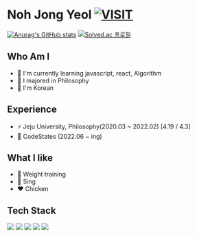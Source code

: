 # Noh Jong Yeol [![VISIT](https://hits.seeyoufarm.com/api/count/incr/badge.svg?url=https%3A%2F%2Fgithub.com%2FExist95&count_bg=%2379C83D&title_bg=%23555555&icon=&icon_color=%23E7E7E7&title=VISIT&edge_flat=false)](https://github.com/Exist95)


[![Anurag's GitHub stats](https://github-readme-stats.vercel.app/api?username=Exist95)](https://github.com/Exist95/github-readme-stats)
[![Solved.ac
프로필](http://mazassumnida.wtf/api/v2/generate_badge?boj=jyeol0210)](https://solved.ac/jyeol0210)


## Who Am I
- 🌱 I'm currently learning javascript, react, Algorithm
- 💬  I majored in Philosophy
- 🔭 I'm Korean

## Experience
- ⚡ Jeju University, Philosophy(2020.03 ~ 2022.02)  [4.19 / 4.3]
- 👯 CodeStates (2022.06 ~ ing)

## What I like
- 💪 Weight training
- 🎵 Sing
- ❤️ Chicken

## Tech Stack
<div>
<img src="https://img.shields.io/badge/html5-E34F26?style=for-the-badge&logo=html5&logoColor=white"> 
<img src="https://img.shields.io/badge/css-1572B6?style=for-the-badge&logo=css3&logoColor=white"> 
<img src="https://img.shields.io/badge/JavaScript-F7DF1E?style=for-the-badge&logo=JavaScript&logoColor=white">
<img src="https://img.shields.io/badge/React-61DAFB?style=for-the-badge&logo=React&logoColor=white">
<img src="https://img.shields.io/badge/bootstrap-7952B3?style=for-the-badge&logo=bootstrap&logoColor=white">
</div>
